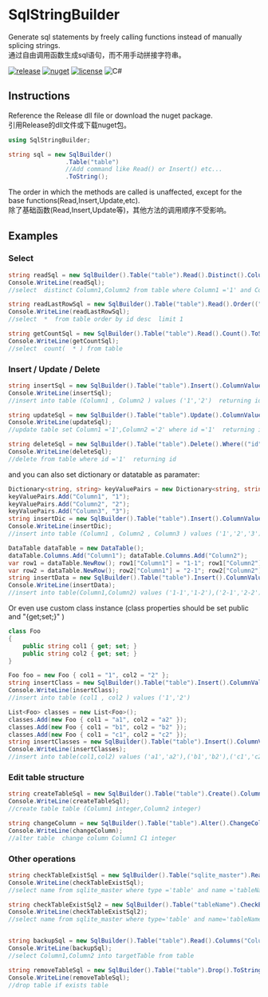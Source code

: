# SqlStringBuilder
Generate sql statements by freely calling functions instead of manually splicing strings.     
通过自由调用函数生成sql语句，而不用手动拼接字符串。   

[![release](https://img.shields.io/static/v1?label=release&message=1.0.3&color=green&logo=github)](https://github.com/tp1415926535/SqlStringBuilder/releases) 
[![nuget](https://img.shields.io/static/v1?label=nuget&message=1.0.3&color=lightblue&logo=nuget)](https://www.nuget.org/packages/SqlStringBuilder) 
[![license](https://img.shields.io/static/v1?label=license&message=MIT&color=silver)](https://github.com/tp1415926535/SqlStringBuilder/blob/master/LICENSE) 
![C#](https://img.shields.io/github/languages/top/tp1415926535/SqlStringBuilder) 

## Instructions
Reference the Release dll file or download the nuget package.    
引用Release的dll文件或下载nuget包。     

```C#
using SqlStringBuilder;

string sql = new SqlBuilder()
                .Table("table")
                //Add command like Read() or Insert() etc... 
                .ToString();   
``` 
The order in which the methods are called is unaffected, except for the base functions(Read,Insert,Update,etc).     
除了基础函数(Read,Insert,Update等)，其他方法的调用顺序不受影响。

## Examples

### Select
```C#
string readSql = new SqlBuilder().Table("table").Read().Distinct().Columns("Column1", "Column2").Where(("Column1", "1"), ("Column2", "2")).Order(("id", false)).ToString();     
Console.WriteLine(readSql);    
//select  distinct Column1,Column2 from table where Column1 ='1' and Column2 ='2'  order by id desc     

string readLastRowSql = new SqlBuilder().Table("table").Read().Order(("id", false)).Limit(1).ToString();    
Console.WriteLine(readLastRowSql);    
//select  *  from table order by id desc  limit 1    

string getCountSql = new SqlBuilder().Table("table").Read().Count().ToString();     
Console.WriteLine(getCountSql);     
//select  count(  * ) from table    
```
### Insert / Update / Delete
```C#
string insertSql = new SqlBuilder().Table("table").Insert().ColumnValues(("Column1", "1"), ("Column2", "2")).ReturnEffectCount("id").ToString();    
Console.WriteLine(insertSql);    
//insert into table (Column1 , Column2 ) values ('1','2')  returning id    

string updateSql = new SqlBuilder().Table("table").Update().ColumnValues(("Column1", "1"), ("Column2", "2")).Where(("id", "1")).ReturnEffectCount("id").ToString();    
Console.WriteLine(updateSql);    
//update table set Column1 ='1',Column2 ='2' where id ='1'  returning id    

string deleteSql = new SqlBuilder().Table("table").Delete().Where(("id", "1")).ReturnEffectCount("id").ToString();    
Console.WriteLine(deleteSql);    
//delete from table where id ='1'  returning id    
```

and you can also set dictionary or datatable as paramater:
```C#
Dictionary<string, string> keyValuePairs = new Dictionary<string, string>();
keyValuePairs.Add("Column1", "1");
keyValuePairs.Add("Column2", "2");
keyValuePairs.Add("Column3", "3");
string insertDic = new SqlBuilder().Table("table").Insert().ColumnValues(keyValuePairs).ToString();
Console.WriteLine(insertDic);
//insert into table (Column1 , Column2 , Column3 ) values ('1','2','3') 

DataTable dataTable = new DataTable();
dataTable.Columns.Add("Column1"); dataTable.Columns.Add("Column2");
var row1 = dataTable.NewRow(); row1["Column1"] = "1-1"; row1["Column2"] = "1-2"; dataTable.Rows.Add(row1);
var row2 = dataTable.NewRow(); row2["Column1"] = "2-1"; row2["Column2"] = "2-2"; dataTable.Rows.Add(row2);
string insertData = new SqlBuilder().Table("table").Insert().ColumnValues(dataTable).ToString();
Console.WriteLine(insertData);
//insert into table(Column1,Column2) values ('1-1','1-2'),('2-1','2-2')
```

Or even use custom class instance (class properties should be set public and "{get;set;}" ) 
```C#
class Foo
{
    public string col1 { get; set; }
    public string col2 { get; set; }
}

Foo foo = new Foo { col1 = "1", col2 = "2" };
string insertClass = new SqlBuilder().Table("table").Insert().ColumnValuesFromClass(foo).ToString();
Console.WriteLine(insertClass);
//insert into table (col1 , col2 ) values ('1','2') 

List<Foo> classes = new List<Foo>();
classes.Add(new Foo { col1 = "a1", col2 = "a2" });
classes.Add(new Foo { col1 = "b1", col2 = "b2" });
classes.Add(new Foo { col1 = "c1", col2 = "c2" });
string insertClasses = new SqlBuilder().Table("table").Insert().ColumnValuesFromClasses(classes).ToString();
Console.WriteLine(insertClasses);
//insert into table(col1,col2) values ('a1','a2'),('b1','b2'),('c1','c2')
```

### Edit table structure
```C#
string createTableSql = new SqlBuilder().Table("table").Create().ColumnType(("Column1", "integer"), ("Column2", "integer")).ToString();    
Console.WriteLine(createTableSql);    
//create table table (Column1 integer,Column2 integer)    

string changeColumn = new SqlBuilder().Table("table").Alter().ChangeColumn("Column1", "C1", "integer").ToString();    
Console.WriteLine(changeColumn);    
//alter table  change column Column1 C1 integer    
```

### Other operations
```C#
string checkTableExistSql = new SqlBuilder().Table("sqlite_master").Read().Columns("name").Where(("type", "table"), ("name", "tableName")).ToString();    
Console.WriteLine(checkTableExistSql);    
//select name from sqlite_master where type ='table' and name ='tableName'     

string checkTableExistSql2 = new SqlBuilder().Table("tableName").CheckExist();
Console.WriteLine(checkTableExistSql2);
//select name from sqlite_master where type='table' and name='tableName'


string backupSql = new SqlBuilder().Table("table").Read().Columns("Column1", "Column2").Copy("targetTable").ToString();        
Console.WriteLine(backupSql);    
//select Column1,Column2 into targetTable from table

string removeTableSql = new SqlBuilder().Table("table").Drop().ToString();    
Console.WriteLine(removeTableSql);    
//drop table if exists table    
```
